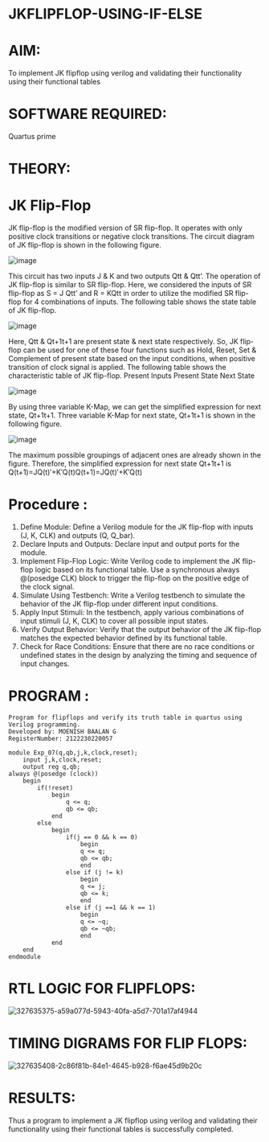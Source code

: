# JKFLIPFLOP-USING-IF-ELSE

# AIM:

To implement  JK flipflop using verilog and validating their functionality using their functional tables

# SOFTWARE REQUIRED:

Quartus prime

# THEORY:

# JK Flip-Flop

JK flip-flop is the modified version of SR flip-flop. It operates with only positive clock transitions or negative clock transitions. The circuit diagram of JK flip-flop is shown in the following figure.

![image](https://github.com/naavaneetha/JKFLIPFLOP-USING-IF-ELSE/assets/154305477/a649c30b-232b-4558-b188-fd6c09845180)


This circuit has two inputs J & K and two outputs Qtt & Qtt’. The operation of JK flip-flop is similar to SR flip-flop. Here, we considered the inputs of SR flip-flop as S = J Qtt’ and R = KQtt in order to utilize the modified SR flip-flop for 4 combinations of inputs. The following table shows the state table of JK flip-flop.

![image](https://github.com/naavaneetha/JKFLIPFLOP-USING-IF-ELSE/assets/154305477/c4360742-e8a8-4937-b089-c46c0433f9a3)

 
Here, Qtt & Qt+1t+1 are present state & next state respectively. So, JK flip-flop can be used for one of these four functions such as Hold, Reset, Set & Complement of present state based on the input conditions, when positive transition of clock signal is applied. The following table shows the characteristic table of JK flip-flop. Present Inputs Present State Next State
 
![image](https://github.com/naavaneetha/JKFLIPFLOP-USING-IF-ELSE/assets/154305477/6c275261-a6d5-4c37-a3a7-1e88ca11c4cd)

By using three variable K-Map, we can get the simplified expression for next state, Qt+1t+1. Three variable K-Map for next state, Qt+1t+1 is shown in the following figure.
 
![image](https://github.com/naavaneetha/JKFLIPFLOP-USING-IF-ELSE/assets/154305477/5174f41b-0ce0-4329-a372-6d1943ea6673)

The maximum possible groupings of adjacent ones are already shown in the figure. Therefore, the simplified expression for next state Qt+1t+1 is Q(t+1)=JQ(t)′+K′Q(t)Q(t+1)=JQ(t)′+K′Q(t)

# Procedure :

1. Define Module: Define a Verilog module for the JK flip-flop with inputs (J, K, CLK) and outputs (Q, Q_bar).
2. Declare Inputs and Outputs: Declare input and output ports for the module.
3. Implement Flip-Flop Logic: Write Verilog code to implement the JK flip-flop logic based on its functional table. Use a synchronous always @(posedge CLK) block to trigger the flip-flop on the positive edge of  
   the clock signal.
4. Simulate Using Testbench: Write a Verilog testbench to simulate the behavior of the JK flip-flop under different input conditions.
5. Apply Input Stimuli: In the testbench, apply various combinations of input stimuli (J, K, CLK) to cover all possible input states.
6. Verify Output Behavior: Verify that the output behavior of the JK flip-flop matches the expected behavior defined by its functional table.
7. Check for Race Conditions: Ensure that there are no race conditions or undefined states in the design by analyzing the timing and sequence of input changes.

 

 






# PROGRAM :
```
Program for flipflops and verify its truth table in quartus using Verilog programming.
Developed by: MOENISH BAALAN G
RegisterNumber: 2122230220057
```
```
module Exp_07(q,qb,j,k,clock,reset);
	input j,k,clock,reset;
	output reg q,qb;
always @(posedge (clock))
	begin
		if(!reset)
			begin
				q <= q;
				qb <= qb;
			end
		else
			begin
				if(j == 0 && k == 0)
					begin
					q <= q;
					qb <= qb;
					end
				else if (j != k)
					begin
					q <= j;
					qb <= k;
					end
				else if (j ==1 && k == 1)
					begin 
					q <= ~q;
					qb <= ~qb;
					end
			end
	end
endmodule

```

# RTL LOGIC FOR FLIPFLOPS:

![327635375-a59a077d-5943-40fa-a5d7-701a17af4944](https://github.com/MoenishBaalan/JKFLIPFLOP-USING-IF_ELSE/assets/147473396/15321a46-9e74-4bb4-ae08-b7df3f055aae)

# TIMING DIGRAMS FOR FLIP FLOPS:
![327635408-2c86f81b-84e1-4645-b928-f6ae45d9b20c](https://github.com/MoenishBaalan/JKFLIPFLOP-USING-IF_ELSE/assets/147473396/c95b35a9-f966-4ae5-9351-f6030bc778b2)


# RESULTS:
Thus a program to implement a JK flipflop using verilog and validating their functionality using their functional tables is successfully completed.
